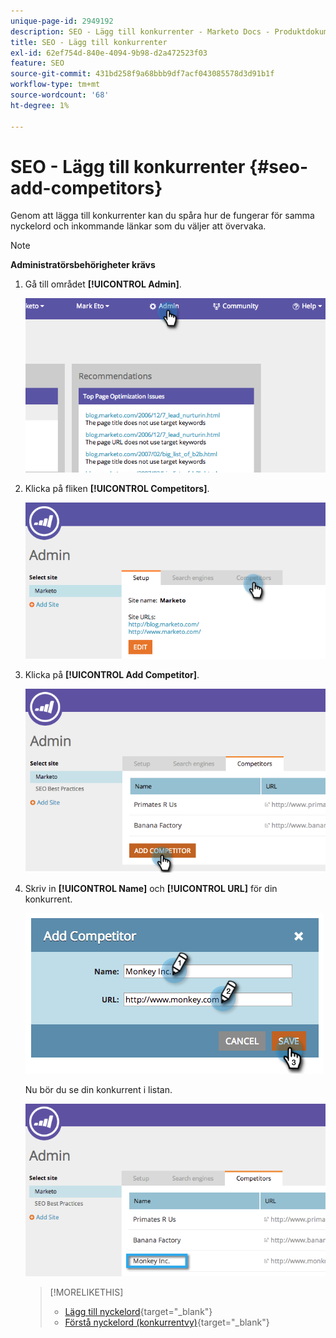 ```yaml
---
unique-page-id: 2949192
description: SEO - Lägg till konkurrenter - Marketo Docs - Produktdokumentation
title: SEO - Lägg till konkurrenter
exl-id: 62ef754d-840e-4094-9b98-d2a472523f03
feature: SEO
source-git-commit: 431bd258f9a68bbb9df7acf043085578d3d91b1f
workflow-type: tm+mt
source-wordcount: '68'
ht-degree: 1%

---
```


# SEO - Lägg till konkurrenter {#seo-add-competitors}

Genom att lägga till konkurrenter kan du spåra hur de fungerar för samma nyckelord och inkommande länkar som du väljer att övervaka.

>[!NOTE]
>
>**Administratörsbehörigheter krävs**

1. Gå till området **[!UICONTROL Admin]**.

   ![](assets/image2014-9-17-21-3a12-3a15.png)

1. Klicka på fliken **[!UICONTROL Competitors]**.

   ![](assets/image2014-9-17-21-3a12-3a31.png)

1. Klicka på **[!UICONTROL Add Competitor]**.

   ![](assets/image2014-9-17-21-3a12-3a38.png)

1. Skriv in **[!UICONTROL Name]** och **[!UICONTROL URL]** för din konkurrent.

   ![](assets/image2014-9-17-21-3a13-3a5.png)

   Nu bör du se din konkurrent i listan.

   ![](assets/image2014-9-17-21-3a13-3a14.png)

   >[!MORELIKETHIS]
   >
   >* [Lägg till nyckelord](/help/marketo/product-docs/additional-apps/seo/keywords/seo-add-keywords.md){target="_blank"}
   >* [Förstå nyckelord (konkurrentvy)](/help/marketo/product-docs/additional-apps/seo/keywords/seo-understanding-keywords.md){target="_blank"}
